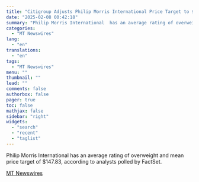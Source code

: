 ```yaml
---
title: "Citigroup Adjusts Philip Morris International Price Target to $163 From $147, Maintains Buy Rating"
date: "2025-02-08 00:42:18"
summary: "Philip Morris International  has an average rating of overweight and mean price target of $147.83, according to analysts polled by FactSet."
categories:
  - "MT Newswires"
lang:
  - "en"
translations:
  - "en"
tags:
  - "MT Newswires"
menu: ""
thumbnail: ""
lead: ""
comments: false
authorbox: false
pager: true
toc: false
mathjax: false
sidebar: "right"
widgets:
  - "search"
  - "recent"
  - "taglist"
---
```


Philip Morris International has an average rating of overweight and mean price target of $147.83, according to analysts polled by FactSet.

[MT Newswires](https://www.tradingview.com/news/mtnewswires.com:20250207:A3312799:0/)
